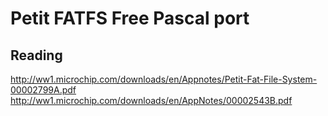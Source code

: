 # Petit FATFS Free Pascal port

## Reading
http://ww1.microchip.com/downloads/en/Appnotes/Petit-Fat-File-System-00002799A.pdf
http://ww1.microchip.com/downloads/en/AppNotes/00002543B.pdf
